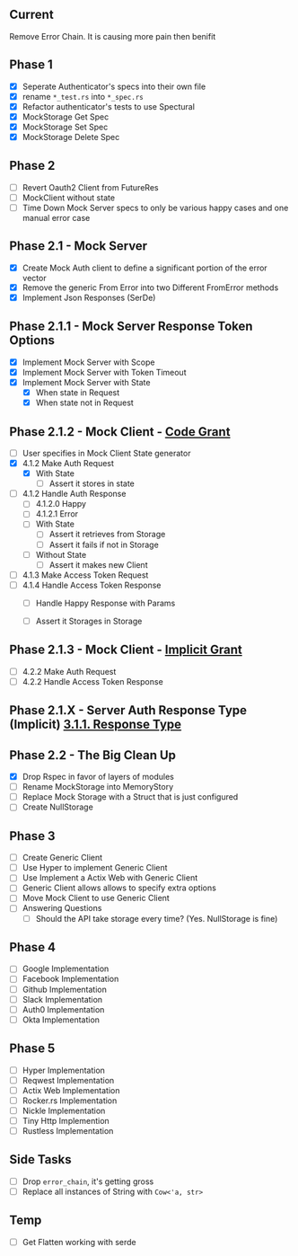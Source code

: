 Current
----
Remove Error Chain. It is causing more pain then benifit

Phase 1
----
- [x] Seperate Authenticator's specs into their own file
- [x] rename `*_test.rs` into `*_spec.rs`
- [x] Refactor authenticator's tests to use Spectural
- [x] MockStorage Get Spec
- [x] MockStorage Set Spec
- [x] MockStorage Delete Spec

Phase 2
----
- [ ] Revert Oauth2 Client from FutureRes
- [ ] MockClient without state
- [ ] Time Down Mock Server specs to only be various happy cases and one manual error case

Phase 2.1 - Mock Server
----
- [x] Create Mock Auth client to define a significant portion of the error vector
- [X] Remove the generic From Error into two Different FromError methods
- [X] Implement Json Responses (SerDe)

Phase 2.1.1 - Mock Server Response Token Options
----
- [X] Implement Mock Server with Scope
- [X] Implement Mock Server with Token Timeout
- [x] Implement Mock Server with State
  - [x] When state in Request
  - [x] When state not in Request

Phase 2.1.2 - Mock Client - [Code Grant](https://tools.ietf.org/html/rfc6749#section-4.1)
---
- [ ] User specifies in Mock Client State generator
- [x] 4.1.2 Make Auth Request
  - [x] With State
    - [ ] Assert it stores in state
- [ ] 4.1.2 Handle Auth Response
  - [ ]  4.1.2.0 Happy
  - [ ]  4.1.2.1 Error
  - [ ] With State
    - [ ] Assert it retrieves from Storage
    - [ ] Assert it fails if not in Storage
  - [ ] Without State
    - [ ] Assert it makes new Client 
- [ ] 4.1.3 Make Access Token Request
- [ ] 4.1.4 Handle Access Token Response
  - [ ] Handle Happy Response with Params
  - [ ] Assert it Storages in Storage


Phase 2.1.3 - Mock Client - [Implicit Grant](https://tools.ietf.org/html/rfc6749#section-4.2)
---
- [ ] 4.2.2 Make Auth Request
- [ ] 4.2.2 Handle Access Token Response

Phase 2.1.X - Server Auth Response Type (Implicit) [3.1.1.  Response Type](https://tools.ietf.org/html/rfc6749#section-3.1.1)
--- 

Phase 2.2 - The Big Clean Up
----
- [X] Drop Rspec in favor of layers of modules
- [ ] Rename MockStorage into MemoryStory
- [ ] Replace Mock Storage with a Struct that is just configured
- [ ] Create NullStorage

Phase 3
----
- [ ] Create Generic Client
- [ ] Use Hyper to implement Generic Client
- [ ] Use Implement a Actix Web with Generic Client
- [ ] Generic Client allows allows to specify extra options
- [ ] Move Mock Client to use Generic Client
- [ ] Answering Questions
  - [ ] Should the API take storage every time? (Yes. NullStorage is fine)

Phase 4
---
- [ ] Google Implementation
- [ ] Facebook Implementation
- [ ] Github Implementation
- [ ] Slack Implementation
- [ ] Auth0 Implementation
- [ ] Okta Implementation

Phase 5
---
- [ ] Hyper Implementation
- [ ] Reqwest Implementation
- [ ] Actix Web Implementation
- [ ] Rocker.rs Implementation
- [ ] Nickle Implementation
- [ ] Tiny Http Implemention
- [ ] Rustless Implementation

Side Tasks
---
- [ ] Drop `error_chain`, it's getting gross
- [ ] Replace all instances of String with `Cow<'a, str>`

Temp
---
-[ ] Get Flatten working with serde